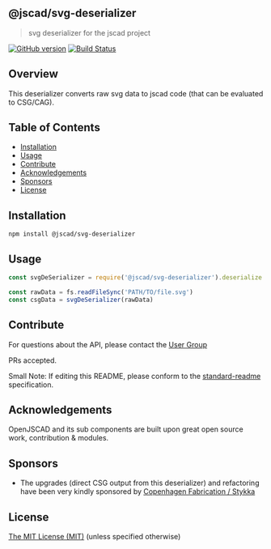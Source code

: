 ## @jscad/svg-deserializer

> svg deserializer for the jscad project

[![GitHub version](https://badge.fury.io/gh/jscad%40jscad%2Fsvg-deserializer.svg)](https://badge.fury.io/gh/jscad%40jscad%2Fsvg-deserializer)
[![Build Status](https://travis-ci.org/jscad/io.svg)](https://travis-ci.org/jscad/svg-deserializer)

## Overview

This deserializer converts raw svg data to jscad code (that can be evaluated to CSG/CAG).

## Table of Contents

- [Installation](#installation)
- [Usage](#usage)
- [Contribute](#contribute)
- [Acknowledgements](#acknowledgements)
- [Sponsors](#sponsors)
- [License](#license)


## Installation

```
npm install @jscad/svg-deserializer
```

## Usage


```javascript
const svgDeSerializer = require('@jscad/svg-deserializer').deserialize

const rawData = fs.readFileSync('PATH/TO/file.svg')
const csgData = svgDeSerializer(rawData)

```


## Contribute

For questions about the API, please contact the [User Group](https://plus.google.com/communities/114958480887231067224)

PRs accepted.

Small Note: If editing this README, please conform to the [standard-readme](https://github.com/RichardLitt/standard-readme) specification.

## Acknowledgements

OpenJSCAD and its sub components are built upon great open source work, contribution & modules.

## Sponsors

* The upgrades (direct CSG output from this deserializer) and refactoring have been very kindly sponsored by [Copenhagen Fabrication / Stykka](https://www.stykka.com/)

## License

[The MIT License (MIT)](./LICENSE)
(unless specified otherwise)
